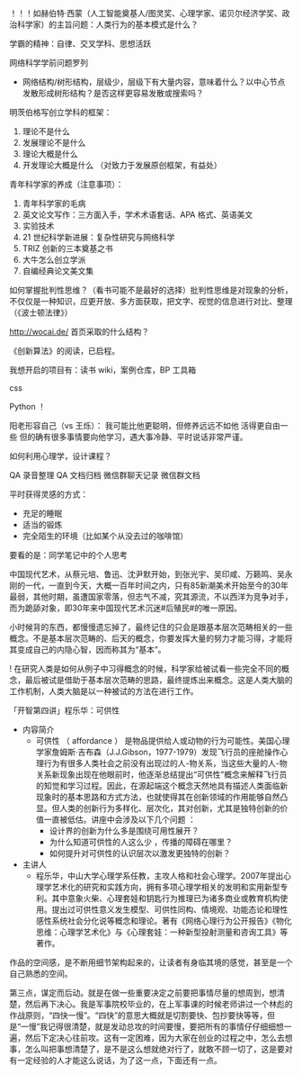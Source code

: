 ！！！如赫伯特·西蒙（人工智能奠基人/图灵奖、心理学家、诺贝尔经济学奖、政治科学家）的主旨问题：人类行为的基本模式是什么？

学霸的精神：自律、交叉学科、思想活跃

网络科学学前问题罗列
- 网络结构/树形结构，层级少，层级下有大量内容，意味着什么？以中心节点发散形成树形结构？是否这样更容易发散或搜索吗？


明茨伯格写创立学科的框架：
1. 理论不是什么
2. 发展理论不是什么
3. 理论大概是什么
4. 开发理论大概是什么
（对致力于发展原创框架，有益处）

青年科学家的养成（注意事项）：
1. 青年科学家的毛病
2. 英文论文写作：三方面入手，学术术语套话、APA 格式、英语美文
3. 实验技术
4. 21 世纪科学新进展：复杂性研究与网络科学
5. TRIZ 创新的三本奠基之书
6. 大牛怎么创立学派
7. 自编经典论文美文集

如何掌握批判性思维？（看书可能不是最好的选择）批判性思维是对现象的分析，不仅仅是一种知识，应更开放、多方面获取，把文字、视觉的信息进行对比、整理（《波士顿法律》）

http://wocai.de/ 首页采取的什么结构？

《创新算法》的阅读，已启程。

我想开启的项目有：读书 wiki，案例仓库，BP 工具箱

css

Python ！

阳老形容自己（vs 王烁）：
我可能比他更聪明，但修养远远不如他
活得更自由一些
但的确有很多事情要向他学习，遇大事冷静、平时说话非常严谨。

如何利用心理学，设计课程？

QA 录音整理
QA 文档归档
微信群聊天记录
微信群文档

平时获得灵感的方式：
- 充足的睡眠
- 适当的锻炼
- 完全陌生的环境（比如某个从没去过的咖啡馆）

要看的是：同学笔记中的个人思考

中国现代艺术，从蔡元培、鲁迅、沈尹默开始，到张光宇、吴印咸、万籁鸣、吴永刚的一代，一直到今天，大概一百年时间之内，只有85新潮美术开始至今的30年最弱，其他时期，虽遭国家零落，但志气不减，究其源流，不以西洋为竞争对手，而为跪舔对象，即30年来中国现代艺术沉迷#后殖民#的唯一原因。


小时候背的东西，都慢慢遗忘掉了，最终记住的只会是跟基本层次范畴相关的一些概念。不是基本层次范畴的、后天的概念，你要发挥大量的努力才能习得，才能将其变成自己的内隐心智，因而称其为“基本”。

! 在研究人类是如何从例子中习得概念的时候，科学家给被试看一些完全不同的概念，最后被试是借助于基本层次范畴的思路，最终提炼出来概念。这是人类大脑的工作机制，人类大脑是以一种被试的方法在进行工作。

「开智第四讲」程乐华：可供性
- 内容简介
  - 可供性 （ affordance ） 是物品提供给人或动物的行为可能性。美国心理学家詹姆斯·吉布森（J.J.Gibson，1977-1979）发现飞行员的座舱操作心理行为有很多人类社会之前没有出现过的人-物关系，当这些大量的人-物关系新现象出现在他眼前时，他逐渐总结提出“可供性”概念来解释飞行员的知觉和学习过程。因此，在源起端这个概念天然地具有描述人类面临新现象时的基本思路和方式方法，也就使得其在创新领域的作用能够自然凸显。但人类的创新行为多样化、层次化，其对创新，尤其是独特创新的价值一直被低估。讲座中会涉及以下几个问题 ：
    - 设计界的创新为什么多是围绕可用性展开？
    - 为什么知道可供性的人这么少 ，传播的障碍在哪里？
    - 如何提升对可供性的认识层次以激发更独特的创新？
- 主讲人
  - 程乐华，中山大学心理学系任教，主攻人格和社会心理学。2007年提出心理学艺术化的研究和实践方向，拥有多项心理学相关的发明和实用新型专利。其中意象火柴、心理套娃和钥匙行为推理已为诸多商业或教育机构使用。提出过可供性意义发生模型、可供性同构、情境观、功能态论和理性感性系统社会分化说等概念和理论。著有《网络心理行为公开报告》《物化思维：心理学艺术化》与《心理套娃：一种新型投射测量和咨询工具》等著作。

作品的空间感，是不断用细节架构起来的，让读者有身临其境的感觉，甚至是一个自己熟悉的空间。


第三点，谋定而后动。就是在做一些重要决定之前要把事情尽量的想周到，想清楚，然后再下决心。我是军事院校毕业的，在上军事课的时候老师讲过一个林彪的作战原则，“四快一慢”。“四快”的意思大概就是切割要快、包抄要快等等，但是“一慢”我记得很清楚，就是发动总攻的时间要慢，要把所有的事情仔仔细细想一遍，然后下定决心往前攻。这有一定困难，因为大家在创业的过程之中，怎么去想事，怎么叫把事想清楚了，是不是这么想就绝对行了，就敢不顾一切了，这是要对有一定经验的人才能这么说话，为了这一点，下面还有一点。
